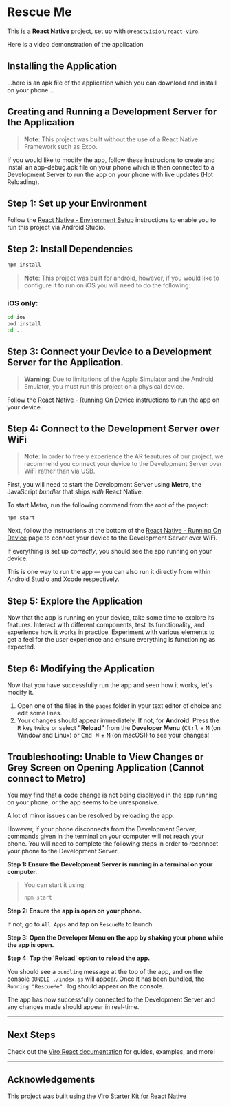# Rescue Me

This is a [**React Native**](https://reactnative.dev) project, set up with `@reactvision/react-viro`.

Here is a video demonstration of the application

## Installing the Application

...here is an apk file of the application which you can download and install on your phone...

## Creating and Running a Development Server for the Application

> **Note**: This project was built without the use of a React Native Framework such as Expo.

If you would like to modify the app, follow these instrucions to create and install an app-debug.apk file on your phone which is then connected to a Development Server to run the app on your phone with live updates (Hot Reloading).
 
## Step 1: Set up your Environment

Follow the [React Native - Environment Setup](https://reactnative.dev/docs/set-up-your-environment) instructions to enable you to run this project via Android Studio. 

## Step 2: Install Dependencies

```bash
npm install
```

> **Note**: This project was built for android, however, if you would like to configure it to run on iOS you will need to do the following:

### iOS only:

```bash
cd ios
pod install
cd ..
```
## Step 3: Connect your Device to a Development Server for the Application.

> **Warning**: Due to limitations of the Apple Simulator and the Android Emulator, you must run this project on a physical device.

Follow the [React Native - Running On Device](https://reactnative.dev/docs/running-on-device) instructions to run the app on your device.

## Step 4: Connect to the Development Server over WiFi

> **Note**: In order to freely experience the AR feautures of our project, we recommend you connect your device to the Development Server over WiFi rather than via USB.

First, you will need to start the Development Server using **Metro**, the JavaScript _bundler_ that ships _with_ React Native.

To start Metro, run the following command from the _root_ of the project:

```bash
npm start
```
Next, follow the instructions at the bottom of the [React Native - Running On Device](https://reactnative.dev/docs/running-on-device) page to connect your device to the Development Server over WiFi.

If everything is set up _correctly_, you should see the app running on your device.

This is one way to run the app — you can also run it directly from within Android Studio and Xcode respectively.

## Step 5: Explore the Application

Now that the app is running on your device, take some time to explore its features. Interact with different components, test its functionality, and experience how it works in practice. Experiment with various elements to get a feel for the user experience and ensure everything is functioning as expected.

## Step 6: Modifying the Application

Now that you have successfully run the app and seen how it works, let's modify it.

1. Open one of the files in the `pages` folder in your text editor of choice and edit some lines.
2. Your changes should appear immediately. If not, for **Android**: Press the <kbd>R</kbd> key twice or select **"Reload"** from the **Developer Menu** (<kbd>Ctrl</kbd> + <kbd>M</kbd> (on Window and Linux) or <kbd>Cmd ⌘</kbd> + <kbd>M</kbd> (on macOS)) to see your changes!

## Troubleshooting: Unable to View Changes or Grey Screen on Opening Application (Cannot connect to Metro)

You may find that a code change is not being displayed in the app running on your phone, or the app seems to be unresponsive.  

A lot of minor issues can be resolved by reloading the app.  

However, if your phone disconnects from the Development Server, commands given in the terminal on your computer will not reach your phone. You will need to complete the following steps in order to reconnect your phone to the Development Server.

**Step 1: Ensure the Development Server is running in a terminal on your computer.**

>You can start it using:  
>   ```bash
>  npm start
>  ```
>   
**Step 2: Ensure the app is open on your phone.**  

If not, go to `All Apps` and tap on `RescueMe` to launch.  

**Step 3: Open the Developer Menu on the app by shaking your phone while the app is open.**  

**Step 4: Tap the 'Reload' option to reload the app.**  

You should see a `bundling` message at the top of the app, and on the console ```BUNDLE ./index.js``` will appear. Once it has been bundled, the ```Running "RescueMe" ``` log should appear on the console.  

The app has now successfully connected to the Development Server and any changes made should appear in real-time. 

-------

## Next Steps

Check out the [Viro React documentation](https://viro-community.readme.io/) for guides, examples, and more!

------ 
## Acknowledgements

This project was built using the [Viro Starter Kit for React Native](https://github.com/ReactVision/starter-kit)
